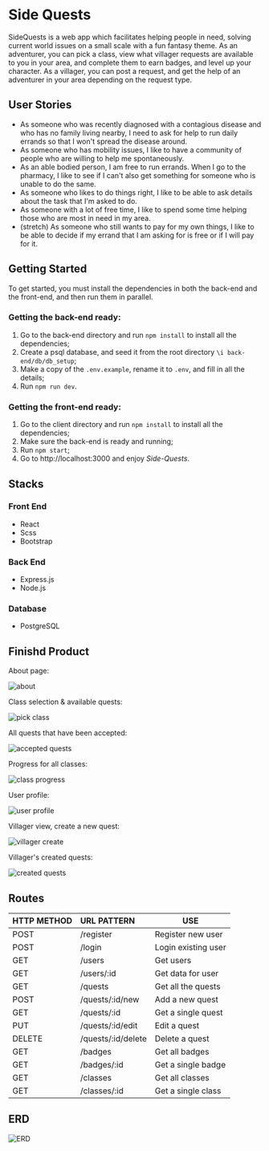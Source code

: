 # Side Quests

SideQuests is a web app which facilitates helping people in need, solving current world issues on a small scale with a fun fantasy theme. As an adventurer, you can pick a class, view what villager requests are available to you in your area, and complete them to earn badges, and level up your character. As a villager, you can post a request, and get the help of an adventurer in your area depending on the request type.

## User Stories

- As someone who was recently diagnosed with a contagious disease and who has no family living nearby, I need to ask for help to run daily errands so that I won't spread the disease around.
- As someone who has mobility issues, I like to have a community of people who are willing to help me spontaneously.
- As an able bodied person, I am free to run errands. When I go to the pharmacy, I like to see if I can't also get something for someone who is unable to do the same.
- As someone who likes to do things right, I like to be able to ask details about the task that I'm asked to do.
- As someone with a lot of free time, I like to spend some time helping those who are most in need in my area.
- (stretch) As someone who still wants to pay for my own things, I like to be able to decide if my errand that I am asking for is free or if I will pay for it.

## Getting Started

To get started, you must install the dependencies in both the back-end and the front-end, and then run them in parallel.

### Getting the back-end ready:

1. Go to the back-end directory and run `npm install` to install all the dependencies;
2. Create a psql database, and seed it from the root directory `\i back-end/db/db_setup`;
3. Make a copy of the `.env.example`, rename it to `.env`, and fill in all the details;
4. Run `npm run dev`.

### Getting the front-end ready:
1. Go to the client directory and run `npm install` to install all the dependencies;
2. Make sure the back-end is ready and running;
3. Run `npm start`;
4. Go to http://localhost:3000 and enjoy _Side-Quests_.

## Stacks

### Front End
* React
* Scss
* Bootstrap

### Back End
* Express.js
* Node.js

### Database
* PostgreSQL

## Finishd Product

About page:

![about](./docs/about.png)

Class selection & available quests:

![pick class](./docs/adventurer.png)

All quests that have been accepted:

![accepted quests](./docs/accepted.png)

Progress for all classes:

![class progress](./docs/progress.png)

User profile:

![user profile](./docs/profile.png)

Villager view, create a new quest:

![villager create](./docs/create.png)

Villager's created quests:

![created quests](./docs/created.png)


## Routes

| HTTP METHOD  | URL PATTERN        | USE                      |
| ------------ | :----------------- |--------------------------|
| POST         | /register          | Register new user        |
| POST         | /login             | Login existing user      |
| GET          | /users             | Get users                |
| GET          | /users/:id         | Get data for user        |
| GET          | /quests            | Get all the quests       |
| POST         | /quests/:id/new    | Add a new quest          |
| GET          | /quests/:id        | Get a single quest       |
| PUT          | /quests/:id/edit   | Edit a quest             |
| DELETE       | /quests/:id/delete | Delete a quest           |
| GET          | /badges            | Get all badges           |
| GET          | /badges/:id        | Get a single badge       |
| GET          | /classes           | Get all classes          |
| GET          | /classes/:id       | Get a single class       |

## ERD
![ERD](./docs/SideQuests_ERD.png)